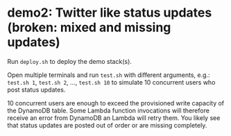 # demo2: Twitter like status updates (broken: mixed and missing updates)

Run `deploy.sh` to deploy the demo stack(s).

Open multiple terminals and run `test.sh` with different arguments, e.g.: `test.sh 1`, `test.sh 2`, ..., `test.sh 10` to simulate 10 concurrent users who post status updates.

10 concurrent users are enough to exceed the provisioned write capacity of the DynamoDB table. Some Lambda function invocations will therefore receive an error from DynamoDB an Lambda will retry them. You likely see that status updates are posted out of order or are missing completely.
